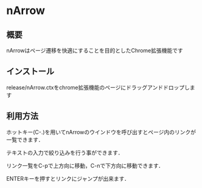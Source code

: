 # nArrow

## 概要
nArrowはページ遷移を快適にすることを目的としたChrome拡張機能です

## インストール
release/nArrow.ctxをchrome拡張機能のページにドラッグアンドドロップします

## 利用方法
ホットキー(C-.)を用いてnArrowのウインドウを呼び出すとページ内のリンクが一覧できます．

テキストの入力で絞り込みを行う事ができます．

リンク一覧をC-pで上方向に移動，C-nで下方向に移動できます．

ENTERキーを押すとリンクにジャンプが出来ます．
